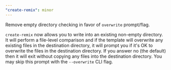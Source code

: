 ```yaml
---
"create-remix": minor
---
```


Remove empty directory checking in favor of `overwrite` prompt/flag.

`create-remix` now allows you to write into an existing non-empty directory.  It will perform a file-level comparison and if the template will overwrite any existing files in the destination directory, it will prompt you if it's OK to overwrite the files in the destination directory.  If you answer no (the default) then it will exit without copying any files into the destination directory.  You may skip this prompt with the `--overwrite` CLI flag.
